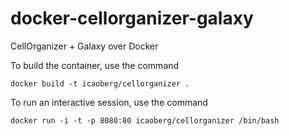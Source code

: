 # docker-cellorganizer-galaxy
CellOrganizer + Galaxy over Docker

To build the container, use the command

```
docker build -t icaoberg/cellorganizer .
```

To run an interactive session, use the command

```
docker run -i -t -p 8080:80 icaoberg/cellorganizer /bin/bash
```
